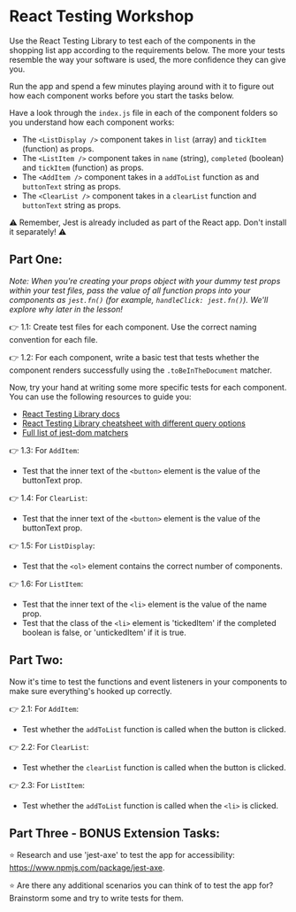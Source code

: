# React Testing Workshop

Use the React Testing Library to test each of the components in the shopping list app according to the requirements below. The more your tests resemble the way your software is used, the more confidence they can give you.

Run the app and spend a few minutes playing around with it to figure out how each component works before you start the tasks below. 

Have a look through the `index.js` file in each of the component folders so you understand how each component works:

- The ``<ListDisplay />`` component takes in `list` (array) and `tickItem` (function) as props.
- The ``<ListItem />`` component takes in `name` (string), `completed` (boolean) and `tickItem` (function) as props.
- The ``<AddItem />`` component takes in a `addToList` function as and `buttonText` string as props.
- The ``<ClearList />`` component takes in a `clearList` function and `buttonText` string as props.

⚠️ Remember, Jest is already included as part of the React app. Don't install it separately! ⚠️

## Part One:

*Note: When you're creating your props object with your dummy test props within your test files, pass the value of all function props into your components as `jest.fn()` (for example, `handleClick: jest.fn()`). We'll explore why later in the lesson!*

👉 1.1: Create test files for each component. Use the correct naming convention for each file.

👉 1.2: For each component, write a basic test that tests whether the component renders successfully using the `.toBeInTheDocument` matcher.

Now, try your hand at writing some more specific tests for each component. You can use the following resources to guide you:

- [React Testing Library docs](https://testing-library.com/docs/react-testing-library/intro/)
- [React Testing Library cheatsheet with different query options](https://testing-library.com/docs/react-testing-library/cheatsheet)
- [Full list of jest-dom matchers](https://github.com/testing-library/jest-dom)

👉 1.3: For `AddItem`:
- Test that the inner text of the `<button>` element is the value of the buttonText prop.

👉 1.4: For `ClearList`:
- Test that the inner text of the `<button>` element is the value of the buttonText prop.

👉 1.5: For `ListDisplay`:
- Test that the `<ol>` element contains the correct number of components.

👉 1.6: For `ListItem`:
- Test that the inner text of the `<li>` element is the value of the name prop.
- Test that the class of the `<li>` element is 'tickedItem' if the completed boolean is false, or 'untickedItem' if it is true.

## Part Two: 

Now it's time to test the functions and event listeners in your components to make sure everything's hooked up correctly.

👉 2.1: For `AddItem`:
- Test whether the `addToList` function is called when the button is clicked.

👉 2.2: For `ClearList`:
- Test whether the `clearList` function is called when the button is clicked.

👉 2.3: For `ListItem`:
- Test whether the `addToList` function is called when the `<li>` is clicked.

## Part Three - BONUS Extension Tasks:

⭐ Research and use 'jest-axe' to test the app for accessibility: https://www.npmjs.com/package/jest-axe.

⭐ Are there any additional scenarios you can think of to test the app for? Brainstorm some and try to write tests for them.
